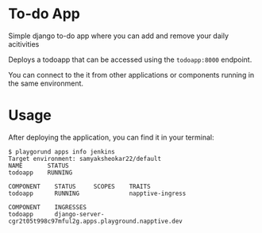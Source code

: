 # To-do App

Simple django to-do app where you can add and remove your daily acitivities

Deploys a todoapp that can be accessed using the `todoapp:8000` endpoint. 


You can connect to the it from other applications or components running in the same environment.

# Usage

After deploying the application, you can find it in your terminal:

```
$ playgorund apps info jenkins
Target environment: samyaksheokar22/default
NAME       STATUS
todoapp    RUNNING

COMPONENT    STATUS     SCOPES    TRAITS
todoapp      RUNNING              napptive-ingress

COMPONENT    INGRESSES
todoapp      django-server-cgr2t05t998c97mful2g.apps.playground.napptive.dev

```